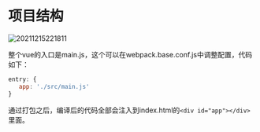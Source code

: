 # 项目结构

![20211215221811](http://img.openauth.net.cn/20211215221811.png)

整个vue的入口是main.js，这个可以在webpack.base.conf.js中调整配置，代码如下：
```javascript
entry: {
   app: './src/main.js'
}
```
通过打包之后，编译后的代码全部会注入到index.html的`<div id="app"></div>`里面。